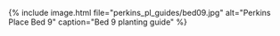 ---
---
{% include image.html file="perkins_pl_guides/bed09.jpg"
                      alt="Perkins Place Bed 9"
                      caption="Bed 9 planting guide" %}
